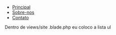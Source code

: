 <ul>
    <li>
       <a href="/">Principal</a>
    </li>
    <li>
        <a href="/sobre-nos">Sobre-nos</a>
    </li>
    <li>
        <a href="/contato">Contato</a>
    </li>
</ul>

Dentro de views/site .blade.php eu coloco a lista ul